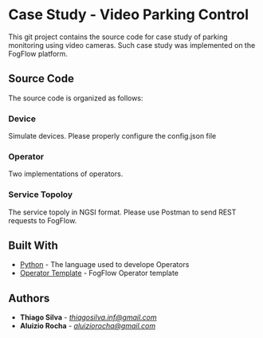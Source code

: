 # Case Study - Video Parking Control

This git project contains the source code for case study of parking monitoring using video cameras. Such case study was implemented on the FogFlow platform.

## Source Code
The source code is organized as follows:

### Device

Simulate devices. Please properly configure the config.json file

### Operator

Two implementations of operators.

### Service Topoloy

The service topoly in NGSI format. Please use Postman to send REST requests to FogFlow.

## Built With

* [Python](https://python.org/) - The language used to develope Operators
* [Operator Template](https://github.com/smartfog/fogflow/tree/master/application/template) - FogFlow Operator template


## Authors

* **Thiago Silva** - *thiagosilva.inf@gmail.com*
* **Aluizio Rocha** - *aluiziorocha@gmail.com*

